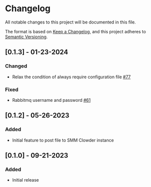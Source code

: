 # Changelog
All notable changes to this project will be documented in this file.

The format is based on [Keep a Changelog](https://keepachangelog.com/en/1.0.0/),
and this project adheres to [Semantic Versioning](https://semver.org/spec/v2.0.0.html).


## [0.1.3] - 01-23-2024

### Changed
- Relax the condition of always require configuration file [#77](https://github.com/ncsa/standalone-smm-analytics/issues/77)

### Fixed
- Rabbitmq username and password [#61](https://github.com/ncsa/standalone-smm-analytics/issues/90)

## [0.1.2] - 05-26-2023

### Added
- Initial feature to post file to SMM Clowder instance

## [0.1.0] - 09-21-2023

### Added
- Initial release
